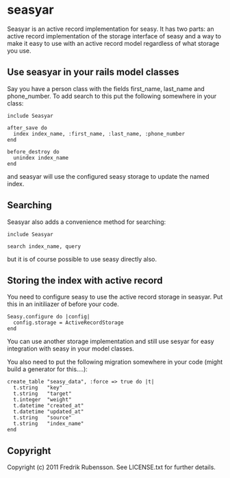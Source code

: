 seasyar
=======

Seasyar is an active record implementation for seasy. It has two parts: an active record implementation of the storage interface of seasy and a way to make it easy to use with an active record model regardless of what storage you use.


Use seasyar in your rails model classes
---------------------------------------

Say you have a person class with the fields first_name, last_name and phone_number. To add search to this put the following somewhere in your class:

    include Seasyar
     
    after_save do
      index index_name, :first_name, :last_name, :phone_number
    end
     
    before_destroy do
      unindex index_name
    end

and seasyar will use the configured seasy storage to update the named index. 


Searching
---------

Seasyar also adds a convenience method for searching:

    include Seasyar
    
    search index_name, query
    
but it is of course possible to use seasy directly also.


Storing the index with active record
------------------------------------

You need to configure seasy to use the active record storage in seasyar. Put this in an initiliazer of before your code. 

    Seasy.configure do |config|
      config.storage = ActiveRecordStorage
    end

You can use another storage implementation and still use sesyar for easy integration with seasy in your model classes.

You also need to put the following migration somewhere in your code (might build a generator for this....):

    create_table "seasy_data", :force => true do |t|
      t.string   "key"
      t.string   "target"
      t.integer  "weight"
      t.datetime "created_at"
      t.datetime "updated_at"
      t.string   "source"
      t.string   "index_name"
    end
    

Copyright
---------

Copyright (c) 2011 Fredrik Rubensson. See LICENSE.txt for
further details.

